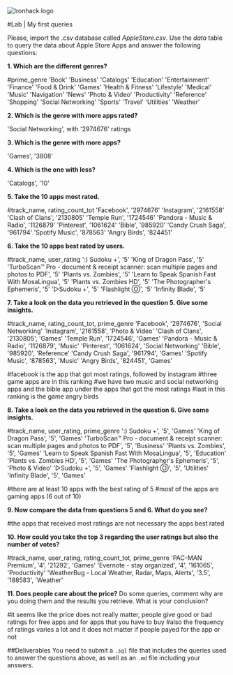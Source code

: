 ![Ironhack logo](https://i.imgur.com/1QgrNNw.png)

#Lab | My first queries

Please, import the .csv database called *AppleStore.csv*. Use the *data* table to query the data about Apple Store Apps and answer the following questions: 

**1. Which are the different genres?**

#prime_genre
'Book'
'Business'
'Catalogs'
'Education'
'Entertainment'
'Finance'
'Food & Drink'
'Games'
'Health & Fitness'
'Lifestyle'
'Medical'
'Music'
'Navigation'
'News'
'Photo & Video'
'Productivity'
'Reference'
'Shopping'
'Social Networking'
'Sports'
'Travel'
'Utilities'
'Weather'


**2. Which is the genre with more apps rated?**

'Social Networking', with '2974676' ratings

**3. Which is the genre with more apps?**

'Games', '3808'

**4. Which is the one with less?**

'Catalogs', '10'

**5. Take the 10 apps most rated.**

#track_name, rating_count_tot
'Facebook', '2974676'
'Instagram', '2161558'
'Clash of Clans', '2130805'
'Temple Run', '1724546'
'Pandora - Music & Radio', '1126879'
'Pinterest', '1061624'
'Bible', '985920'
'Candy Crush Saga', '961794'
'Spotify Music', '878563'
'Angry Birds', '824451'

**6. Take the 10 apps best rated by users.**

#track_name, user_rating
':) Sudoku +', '5'
'King of Dragon Pass', '5'
'TurboScan™ Pro - document & receipt scanner: scan multiple pages and photos to PDF', '5'
'Plants vs. Zombies', '5'
'Learn to Speak Spanish Fast With MosaLingua', '5'
'Plants vs. Zombies HD', '5'
'The Photographer\'s Ephemeris', '5'
'▻Sudoku +', '5'
'Flashlight Ⓞ', '5'
'Infinity Blade', '5'

**7. Take a look on the data you retrieved in the question 5. Give some insights.**

#track_name, rating_count_tot, prime_genre
'Facebook', '2974676', 'Social Networking'
'Instagram', '2161558', 'Photo & Video'
'Clash of Clans', '2130805', 'Games'
'Temple Run', '1724546', 'Games'
'Pandora - Music & Radio', '1126879', 'Music'
'Pinterest', '1061624', 'Social Networking'
'Bible', '985920', 'Reference'
'Candy Crush Saga', '961794', 'Games'
'Spotify Music', '878563', 'Music'
'Angry Birds', '824451', 'Games'

#facebook is the app that got most ratings, followed by instagram
#three game apps are in this ranking
#we have two music and social networking apps and the bible app under the apps that got the most ratings
#last in this ranking is the game angry birds

**8. Take a look on the data you retrieved in the question 6. Give some insights.**

#track_name, user_rating, prime_genre
':) Sudoku +', '5', 'Games'
'King of Dragon Pass', '5', 'Games'
'TurboScan™ Pro - document & receipt scanner: scan multiple pages and photos to PDF', '5', 'Business'
'Plants vs. Zombies', '5', 'Games'
'Learn to Speak Spanish Fast With MosaLingua', '5', 'Education'
'Plants vs. Zombies HD', '5', 'Games'
'The Photographer\'s Ephemeris', '5', 'Photo & Video'
'▻Sudoku +', '5', 'Games'
'Flashlight Ⓞ', '5', 'Utilities'
'Infinity Blade', '5', 'Games'

#there are at least 10 apps with the best rating of 5
#most of the apps are gaming apps (6 out of 10)

**9. Now compare the data from questions 5 and 6. What do you see?**

#the apps that received most ratings are not necessary the apps best rated

**10. How could you take the top 3 regarding the user ratings but also the number of votes?**

#track_name, user_rating, rating_count_tot, prime_genre
'PAC-MAN Premium', '4', '21292', 'Games'
'Evernote - stay organized', '4', '161065', 'Productivity'
'WeatherBug - Local Weather, Radar, Maps, Alerts', '3.5', '188583', 'Weather'

**11. Does people care about the price?** Do some queries, comment why are you doing them and the results you retrieve. What is your conclusion?

#it seems like the price does not really matter, people give good or bad ratings for free apps and for apps that you have to buy
#also the frequency of ratings varies a lot and it does not matter if people payed for the app or not


##Deliverables 
You need to submit a `.sql` file that includes the queries used to answer the questions above, as well as an `.md` file including your answers. 

